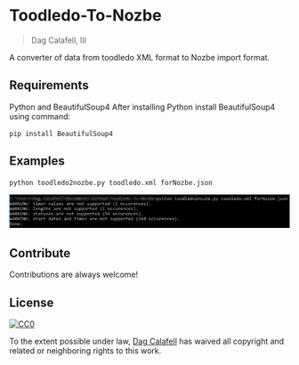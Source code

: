 # Toodledo-To-Nozbe
> Dag Calafell, III

A converter of data from toodledo XML format to Nozbe import format.

## Requirements
Python and BeautifulSoup4
After installing Python install BeautifulSoup4 using command:
```
pip install BeautifulSoup4 
```

## Examples
```
python toodledo2nozbe.py toodledo.xml forNozbe.json
```

![Successful Execution Example](toodledo2nozbe-example1.png "Successful Execution Example")

## Contribute

Contributions are always welcome!

## License

[![CC0](https://licensebuttons.net/p/zero/1.0/88x31.png)](https://creativecommons.org/publicdomain/zero/1.0/)

To the extent possible under law, [Dag Calafell](http://calafell.me/) has waived all copyright and related or neighboring rights to this work.
